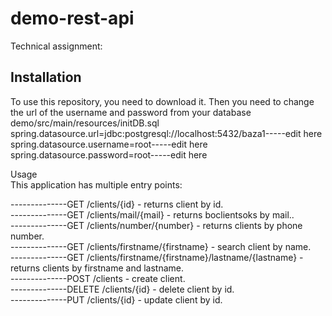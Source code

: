 # demo-rest-api
Technical assignment:  
## Installation  
To use this repository, you need to download it. Then you need to change the url of the username and password from your database demo/src/main/resources/initDB.sql   
spring.datasource.url=jdbc:postgresql://localhost:5432/baza1-----edit here  
spring.datasource.username=root-----edit here  
spring.datasource.password=root-----edit here  


Usage         
This application has multiple entry points:         
 
--------------GET /clients/{id} - returns client by id.  
--------------GET /clients/mail/{mail} - returns boclientsoks by mail..  
--------------GET /clients/number/{number} - returns clients by phone number.  
--------------GET /clients/firstname/{firstname} - search client by name.  
--------------GET /clients/firstname/{firstname}/lastname/{lastname} - returns clients by firstname and lastname.  
--------------POST /clients - create client.  
--------------DELETE /clients/{id} - delete client by id.  
--------------PUT /clients/{id} - update client by id.  
